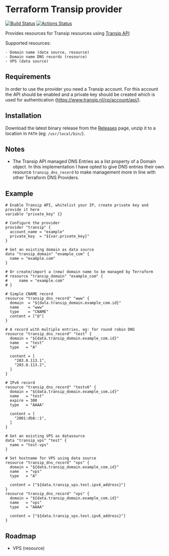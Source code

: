 # Terraform Transip provider

[![Build Status](https://travis-ci.org/aequitas/terraform-provider-transip.svg?branch=master)](https://travis-ci.org/aequitas/terraform-provider-transip)
[![Actions Status](https://wdp9fww0r9.execute-api.us-west-2.amazonaws.com/production/badge/aequitas/terraform-provider-transip)](https://wdp9fww0r9.execute-api.us-west-2.amazonaws.com/production/results/aequitas/terraform-provider-transip)


Provides resources for Transip resources using [Transip API](https://www.transip.nl/transip/api/)

Supported resources:

    - Domain name (data source, resource)
    - Domain name DNS records (resource)
    - VPS (data source)

## Requirements

In order to use the provider you need a Transip account. For this account the API should be enabled and a private key should be created which is used for authentication (https://www.transip.nl/cp/account/api/).

## Installation

Download the latest binary release from the [Releases](https://github.com/aequitas/terraform-provider-transip/releases) page, unzip it to a location in `PATH` (eg: `/usr/local/bin/`).

## Notes

- The Transip API managed DNS Entries as a list property of a Domain object. In this implementation I have opted to give DNS entries their own resource `transip_dns_record` to make management more in line with other Terraform DNS Providers.

## Example

```hcl
# Enable Transip API, whitelist your IP, create private key and provide it here
variable "private_key" {}

# Configure the provider
provider "transip" {
  account_name = "example"
  private_key  = "${var.private_key}"
}

# Get an existing domain as data source
data "transip_domain" "example_com" {
  name = "example.com"
}

# Or create/import a (new) domain name to be managed by Terraform
# resource "transip_domain" "example_com" {
#     name = "example.com"
# }

# Simple CNAME record
resource "transip_dns_record" "www" {
  domain  = "${data.transip_domain.example_com.id}"
  name    = "www"
  type    = "CNAME"
  content = ["@"]
}

# A record with multiple entries, eg: for round robin DNS
resource "transip_dns_record" "test" {
  domain = "${data.transip_domain.example_com.id}"
  name   = "test"
  type   = "A"

  content = [
    "203.0.113.1",
    "203.0.113.2",
  ]
}

# IPv6 record
resource "transip_dns_record" "testv6" {
  domain = "${data.transip_domain.example_com.id}"
  name   = "test"
  expire = 300
  type   = "AAAA"

  content = [
    "2001:db8::1",
  ]
}

# Get an existing VPS as datasource
data "transip_vps" "test" {
  name = "test-vps"
}

# Set hostname for VPS using data source
resource "transip_dns_record" "vps" {
  domain = "${data.transip_domain.example_com.id}"
  name   = "vps"
  type   = "A"

  content = ["${data.transip_vps.test.ipv4_address}"]
}
resource "transip_dns_record" "vps" {
  domain = "${data.transip_domain.example_com.id}"
  name   = "vps"
  type   = "AAAA"

  content = ["${data.transip_vps.test.ipv6_address}"]
}
```

## Roadmap

- VPS (resource)
